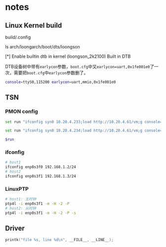 # notes

## Linux Kernel build

build/.config

ls arch/loongarch/boot/dts/loongson

[*] Enable builtin dtb in kernel
    (loongson_2k2100) Built in DTB

DTB设备树中带有`earlycon`参数，`boot.cfg`中又`earlycon=uart,0x1fe001e0`了一次，需要把`boot.cfg`中`earlycon`参数删了。

```bash
console=ttyS0,115200 earlycon=uart,mmio,0x1fe001e0
```

## TSN

### PMON config

```bash
set run "ifconfig syn0 10.20.4.233;load http://10.20.4.61/vm;g console=ttyS0,115200 root=/dev/sda3"

set run "ifconfig syn0 10.20.4.234;load http://10.20.4.61/vm;g console=ttyS0,115200 root=/dev/sda3"

$run
```

### ifconfig

```bash
# host1
ifconfig enp0s3f0 192.168.1.2/24
# host2
ifconfig enp0s3f1 192.168.1.3/24
```

### LinuxPTP

```bash
# host1: 主时钟
ptp4l -i enp0s3f1 -m -H -2 -P
# host2: 从时钟
ptp4l -i enp0s3f1 -m -H -2 -P -s
```

## Driver

```c
printk("file %s, line %d\n", __FILE__, __LINE__);
```
